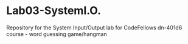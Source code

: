 # Lab03-SystemI.O.
Repository for the System Input/Output lab for CodeFellows dn-401d6 course - word guessing game/hangman
